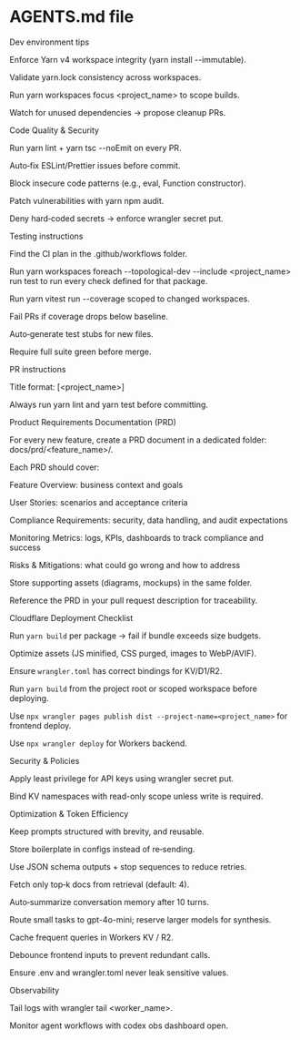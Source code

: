 # AGENTS.md file
Dev environment tips

Enforce Yarn v4 workspace integrity (yarn install --immutable).

Validate yarn.lock consistency across workspaces.

Run yarn workspaces focus <project_name> to scope builds.

Watch for unused dependencies → propose cleanup PRs.

Code Quality & Security

Run yarn lint + yarn tsc --noEmit on every PR.

Auto‑fix ESLint/Prettier issues before commit.

Block insecure code patterns (e.g., eval, Function constructor).

Patch vulnerabilities with yarn npm audit.

Deny hard‑coded secrets → enforce wrangler secret put.

Testing instructions

Find the CI plan in the .github/workflows folder.

Run yarn workspaces foreach --topological-dev --include <project_name> run test to run every check defined for that package.

Run yarn vitest run --coverage scoped to changed workspaces.

Fail PRs if coverage drops below baseline.

Auto‑generate test stubs for new files.

Require full suite green before merge.

PR instructions

Title format: [<project_name>]

Always run yarn lint and yarn test before committing.

Product Requirements Documentation (PRD)

For every new feature, create a PRD document in a dedicated folder: docs/prd/<feature_name>/.

Each PRD should cover:

Feature Overview: business context and goals

User Stories: scenarios and acceptance criteria

Compliance Requirements: security, data handling, and audit expectations

Monitoring Metrics: logs, KPIs, dashboards to track compliance and success

Risks & Mitigations: what could go wrong and how to address

Store supporting assets (diagrams, mockups) in the same folder.

Reference the PRD in your pull request description for traceability.

Cloudflare Deployment Checklist

Run `yarn build` per package → fail if bundle exceeds size budgets.

Optimize assets (JS minified, CSS purged, images to WebP/AVIF).

Ensure `wrangler.toml` has correct bindings for KV/D1/R2.

Run `yarn build` from the project root or scoped workspace before deploying.

Use `npx wrangler pages publish dist --project-name=<project_name>` for frontend deploy.

Use `npx wrangler deploy` for Workers backend.

Security & Policies

Apply least privilege for API keys using wrangler secret put.

Bind KV namespaces with read-only scope unless write is required.

Optimization & Token Efficiency

Keep prompts structured with brevity, and reusable.

Store boilerplate in configs instead of re‑sending.

Use JSON schema outputs + stop sequences to reduce retries.

Fetch only top‑k docs from retrieval (default: 4).

Auto‑summarize conversation memory after 10 turns.

Route small tasks to gpt-4o-mini; reserve larger models for synthesis.

Cache frequent queries in Workers KV / R2.

Debounce frontend inputs to prevent redundant calls.

Ensure .env and wrangler.toml never leak sensitive values.

Observability

Tail logs with wrangler tail <worker_name>.

Monitor agent workflows with codex obs dashboard open.
